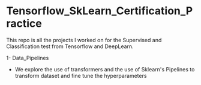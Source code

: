 # Tensorflow_SkLearn_Certification_Practice

This repo is all the projects I worked on for the Supervised and Classification test from Tensorflow and DeepLearn.


1- Data_Pipelines 
  - We explore the use of transformers and the use of Sklearn's Pipelines to transform dataset and fine tune the hyperparameters

